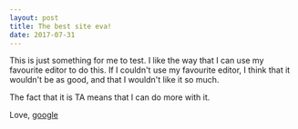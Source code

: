 ```yaml
---
layout: post
title: The best site eva!
date: 2017-07-31
---
```


This is just something for me to test. I like the way that I can use my favourite editor to do this. If I couldn't use my favourite editor, I think that it wouldn't be as good, and that I wouldn't like it so much.

The fact that it is TA means that I can do more with it.

Love,
[google](google.com)

